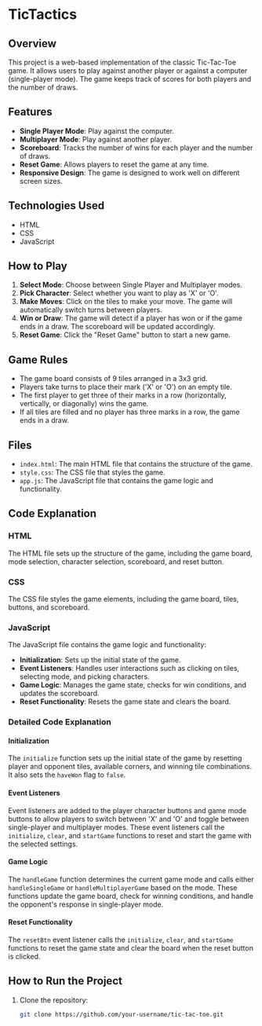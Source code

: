 # TicTactics

## Overview
This project is a web-based implementation of the classic Tic-Tac-Toe game. It allows users to play against another player or against a computer (single-player mode). The game keeps track of scores for both players and the number of draws.

## Features
- **Single Player Mode**: Play against the computer.
- **Multiplayer Mode**: Play against another player.
- **Scoreboard**: Tracks the number of wins for each player and the number of draws.
- **Reset Game**: Allows players to reset the game at any time.
- **Responsive Design**: The game is designed to work well on different screen sizes.

## Technologies Used
- HTML
- CSS
- JavaScript

## How to Play
1. **Select Mode**: Choose between Single Player and Multiplayer modes.
2. **Pick Character**: Select whether you want to play as 'X' or 'O'.
3. **Make Moves**: Click on the tiles to make your move. The game will automatically switch turns between players.
4. **Win or Draw**: The game will detect if a player has won or if the game ends in a draw. The scoreboard will be updated accordingly.
5. **Reset Game**: Click the "Reset Game" button to start a new game.

## Game Rules
- The game board consists of 9 tiles arranged in a 3x3 grid.
- Players take turns to place their mark ('X' or 'O') on an empty tile.
- The first player to get three of their marks in a row (horizontally, vertically, or diagonally) wins the game.
- If all tiles are filled and no player has three marks in a row, the game ends in a draw.

## Files
- `index.html`: The main HTML file that contains the structure of the game.
- `style.css`: The CSS file that styles the game.
- `app.js`: The JavaScript file that contains the game logic and functionality.

## Code Explanation
### HTML
The HTML file sets up the structure of the game, including the game board, mode selection, character selection, scoreboard, and reset button.

### CSS
The CSS file styles the game elements, including the game board, tiles, buttons, and scoreboard.

### JavaScript
The JavaScript file contains the game logic and functionality:
- **Initialization**: Sets up the initial state of the game.
- **Event Listeners**: Handles user interactions such as clicking on tiles, selecting mode, and picking characters.
- **Game Logic**: Manages the game state, checks for win conditions, and updates the scoreboard.
- **Reset Functionality**: Resets the game state and clears the board.

### Detailed Code Explanation
#### Initialization
The `initialize` function sets up the initial state of the game by resetting player and opponent tiles, available corners, and winning tile combinations. It also sets the `haveWon` flag to `false`.

#### Event Listeners
Event listeners are added to the player character buttons and game mode buttons to allow players to switch between 'X' and 'O' and toggle between single-player and multiplayer modes. These event listeners call the `initialize`, `clear`, and `startGame` functions to reset and start the game with the selected settings.

#### Game Logic
The `handleGame` function determines the current game mode and calls either `handleSingleGame` or `handleMultiplayerGame` based on the mode. These functions update the game board, check for winning conditions, and handle the opponent's response in single-player mode.

#### Reset Functionality
The `resetBtn` event listener calls the `initialize`, `clear`, and `startGame` functions to reset the game state and clear the board when the reset button is clicked.

## How to Run the Project
1. Clone the repository:
   ```bash
   git clone https://github.com/your-username/tic-tac-toe.git